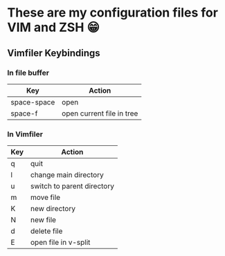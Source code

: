 # These are my configuration files for VIM and ZSH :grin:

## Vimfiler Keybindings
### In file buffer
| Key | Action |
| --- | ------ |
| space-space| open |
| space-f | open current file in tree |

### In Vimfiler
| Key | Action |
| --- | ------ |
| q | quit |
| l | change main directory |
| u | switch to parent directory |
| m | move file |
| K | new directory |
| N | new file |
| d | delete file |
| E | open file in v-split |
